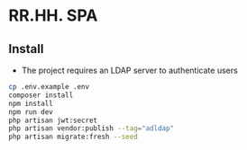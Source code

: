 # RR.HH. SPA

## Install

* The project requires an LDAP server to authenticate users

```sh
cp .env.example .env
composer install
npm install
npm run dev
php artisan jwt:secret
php artisan vendor:publish --tag="adldap"
php artisan migrate:fresh --seed
```